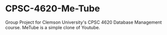 # CPSC-4620-Me-Tube
Group Project for Clemson University's CPSC 4620 Database Management course. MeTube is a simple clone of Youtube.
